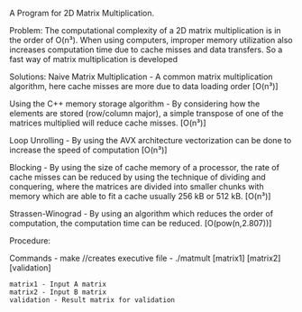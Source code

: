 A Program for 2D Matrix Multiplication.

Problem:
	The computational complexity of a 2D matrix multiplication is in the order of O(n³). When using computers, improper memory utilization also increases computation time due to cache misses and data transfers. So a fast way of matrix multiplication is developed


Solutions:
Naive Matrix Multiplication - A common matrix multiplication algorithm, here cache misses are more due to data loading order [O(n³)]

Using the C++ memory storage algorithm - By considering how the elements are stored (row/column major), a simple transpose of one of the matrices multiplied will reduce cache misses. [O(n³)]

Loop Unrolling - By using the AVX architecture vectorization can be done to increase the speed of computation [O(n³)]

Blocking - By using the size of cache memory of a processor, the rate of cache misses can be reduced by using the technique of dividing and conquering, where the matrices are divided into smaller chunks with memory which are able to fit a cache usually 256 kB or 512 kB. [O(n³)]

Strassen-Winograd - By using an algorithm which reduces the order of computation, the computation time can be reduced. [O(pow(n,2.807))]


Procedure:

Commands	- make //creates executive file
		- ./matmult [matrix1] [matrix2] [validation]

	matrix1 - Input A matrix
	matrix2 - Input B matrix
	validation - Result matrix for validation
